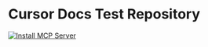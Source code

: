 # Cursor Docs Test Repository

[![Install MCP Server](https://cursor.com/deeplink/mcp-install-dark.svg)](https://cursor.com/install-mcp?name=postgres&config=eyJjb21tYW5kIjoibnB4IC15IEBtb2RlbGNvbnRleHRwcm90b2NvbC9zZXJ2ZXItcG9zdGdyZXMgcG9zdGdyZXNxbDovL2xvY2FsaG9zdC9teWRiIn0%3D)
